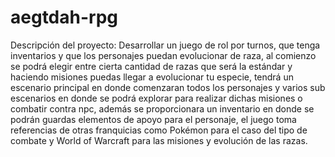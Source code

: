 # aegtdah-rpg
Descripción del proyecto:
Desarrollar un juego de rol por turnos, que tenga inventarios y que los
personajes puedan evolucionar de raza, al comienzo se podrá elegir entre
cierta cantidad de razas que será la estándar y haciendo misiones puedas llegar
a evolucionar tu especie, tendrá un escenario principal en donde comenzaran
todos los personajes y varios sub escenarios en donde se podrá explorar para
realizar dichas misiones o combatir contra npc, además se proporcionara un
inventario en donde se podrán guardas elementos de apoyo para el personaje,
el juego toma referencias de otras franquicias como Pokémon para el caso del
tipo de combate y World of Warcraft para las misiones y evolución de las
razas.
